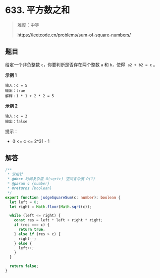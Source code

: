 # 633. 平方数之和

> 难度：中等
>
> https://leetcode.cn/problems/sum-of-square-numbers/

## 题目

给定一个非负整数 `c`，你要判断是否存在两个整数 `a` 和 `b`，使得  `a2 + b2 = c` 。

**示例 1**

```
输入：c = 5
输出：true
解释：1 * 1 + 2 * 2 = 5
```

**示例 2**

```
输入：c = 3
输出：false
```

提示：

- 0 <= c <= 2^31 - 1

## 解答

```typescript
/**
 * 双指针
 * @desc 时间复杂度 O(sqrtc) 空间复杂度 O(1)
 * @param c {number}
 * @returns {boolean}
 */
export function judgeSquareSum(c: number): boolean {
  let left = 0;
  let right = Math.floor(Math.sqrt(c));

  while (left <= right) {
    const res = left * left + right * right;
    if (res === c) {
      return true;
    } else if (res > c) {
      right--;
    } else {
      left++;
    }
  }

  return false;
}
```

